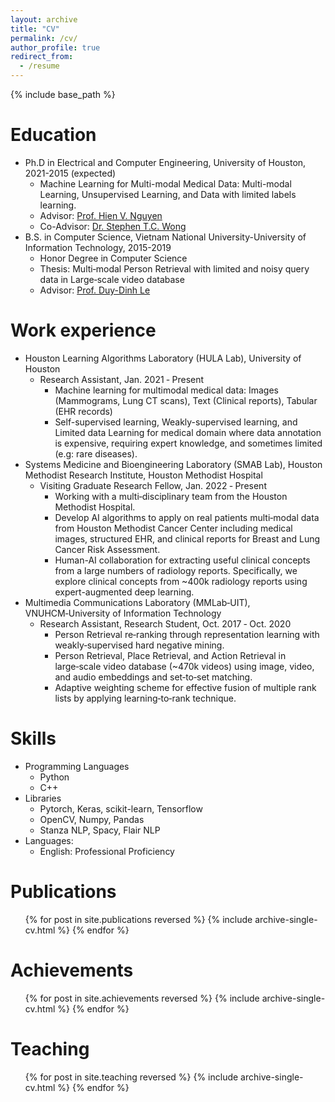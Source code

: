 ```yaml
---
layout: archive
title: "CV"
permalink: /cv/
author_profile: true
redirect_from:
  - /resume
---
```


{% include base_path %}

Education
======
* Ph.D in Electrical and Computer Engineering, University of Houston, 2021-2015 (expected)
  * Machine Learning for Multi-modal Medical Data: Multi-modal Learning, Unsupervised Learning, and Data with limited labels learning.
  * Advisor: [Prof. Hien V. Nguyen](https://www.hvnguyen.com/)
  * Co-Advisor: [Dr. Stephen T.C. Wong](https://scholar.google.com/citations?user=C2gJxXYAAAAJ&hl=en)
* B.S. in Computer Science, Vietnam National University-University of Information Technology, 2015-2019
  * Honor Degree in Computer Science
  * Thesis: Multi‑modal Person Retrieval with limited and noisy query data in Large‑scale video database
  * Advisor: [Prof. Duy-Dinh Le](https://researchmap.jp/ledduy)

Work experience
======
* Houston Learning Algorithms Laboratory (HULA Lab), University of Houston
  * Research Assistant, Jan. 2021 ‑ Present
	* Machine learning for multimodal medical data: Images (Mammograms, Lung CT scans), Text (Clinical reports), Tabular (EHR records)
	* Self-supervised learning, Weakly-supervised learning, and Limited data Learning for medical domain where data annotation is expensive, requiring expert knowledge, and sometimes limited (e.g: rare diseases).
* Systems Medicine and Bioengineering Laboratory (SMAB Lab), Houston Methodist Research Institute, Houston Methodist Hospital
  * Visiting Graduate Research Fellow, Jan. 2022 ‑ Present
	* Working with a multi‑disciplinary team from the Houston Methodist Hospital.
	* Develop AI algorithms to apply on real patients multi‑modal data from Houston Methodist Cancer Center including medical images, structured EHR, and clinical reports for Breast and Lung Cancer Risk Assessment.
	* Human-AI collaboration for extracting useful clinical concepts from a large numbers of radiology reports. Specifically, we explore clinical concepts from ~400k radiology reports using expert-augmented deep learning.
* Multimedia Communications Laboratory (MMLab‑UIT), VNUHCM‑University of Information Technology
  * Research Assistant, Research Student, Oct. 2017 ‑ Oct. 2020
	* Person Retrieval re‑ranking through representation learning with weakly‑supervised hard negative mining.
	* Person Retrieval, Place Retrieval, and Action Retrieval in large‑scale video database (~470k videos) using image, video, and audio embeddings and set‑to‑set matching.
	* Adaptive weighting scheme for effective fusion of multiple rank lists by applying learning‑to‑rank technique.
  
Skills
======
* Programming Languages
  * Python
  * C++ 
* Libraries 
  * Pytorch, Keras, scikit-learn, Tensorflow
  * OpenCV, Numpy, Pandas
  * Stanza NLP, Spacy, Flair NLP
* Languages:
  * English: Professional Proficiency 

Publications
======
  <ul>{% for post in site.publications reversed %}
    {% include archive-single-cv.html %}
  {% endfor %}</ul>

Achievements
======
  <ul>{% for post in site.achievements reversed %}
    {% include archive-single-cv.html %}
  {% endfor %}</ul>
  
Teaching
======
  <ul>{% for post in site.teaching reversed %}
    {% include archive-single-cv.html %}
  {% endfor %}</ul>
  
